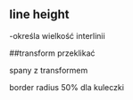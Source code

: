 ## line height 
-określa wielkość interlinii

##transform przeklikać

spany z transformem 

border radius 50% dla kuleczki 